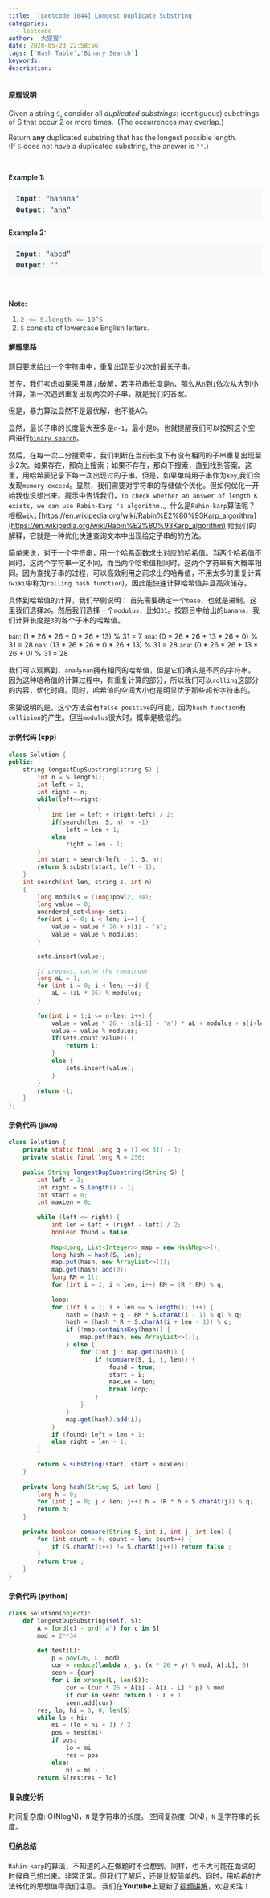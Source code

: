 ```yaml
---
title: '[Leetcode 1044] Longest Duplicate Substring'
categories:
  - leetcode
author: '大猩猩'
date: 2020-05-23 22:58:56
tags: ['Hash Table','Binary Search']
keywords:
description:
---
```

#### 原题说明
<p style="font-size: 14px; margin-bottom: 1em; color: rgb(38, 50, 56); font-family: -apple-system, system-ui, &quot;Segoe UI&quot;, &quot;PingFang SC&quot;, &quot;Hiragino Sans GB&quot;, &quot;Microsoft YaHei&quot;, &quot;Helvetica Neue&quot;, Helvetica, Arial, sans-serif, &quot;Apple Color Emoji&quot;, &quot;Segoe UI Emoji&quot;, &quot;Segoe UI Symbol&quot;;">Given a string&nbsp;<code style="font-family: monospace; font-size: 13px; color: rgb(84, 110, 122); background-color: rgb(247, 249, 250); border-radius: 3px;">S</code>, consider all&nbsp;<em>duplicated substrings</em>: (contiguous) substrings of S that occur 2 or more times.&nbsp; (The occurrences&nbsp;may overlap.)</p><p style="font-size: 14px; margin-bottom: 1em; color: rgb(38, 50, 56); font-family: -apple-system, system-ui, &quot;Segoe UI&quot;, &quot;PingFang SC&quot;, &quot;Hiragino Sans GB&quot;, &quot;Microsoft YaHei&quot;, &quot;Helvetica Neue&quot;, Helvetica, Arial, sans-serif, &quot;Apple Color Emoji&quot;, &quot;Segoe UI Emoji&quot;, &quot;Segoe UI Symbol&quot;;">Return&nbsp;<span style="font-weight: bolder;">any</span>&nbsp;duplicated&nbsp;substring that has the longest possible length.&nbsp; (If&nbsp;<code style="font-family: monospace; font-size: 13px; color: rgb(84, 110, 122); background-color: rgb(247, 249, 250); border-radius: 3px;">S</code>&nbsp;does not have a duplicated substring, the answer is&nbsp;<code style="font-family: monospace; font-size: 13px; color: rgb(84, 110, 122); background-color: rgb(247, 249, 250); border-radius: 3px;">""</code>.)</p><p style="font-size: 14px; margin-bottom: 1em; color: rgb(38, 50, 56); font-family: -apple-system, system-ui, &quot;Segoe UI&quot;, &quot;PingFang SC&quot;, &quot;Hiragino Sans GB&quot;, &quot;Microsoft YaHei&quot;, &quot;Helvetica Neue&quot;, Helvetica, Arial, sans-serif, &quot;Apple Color Emoji&quot;, &quot;Segoe UI Emoji&quot;, &quot;Segoe UI Symbol&quot;;">&nbsp;</p><p style="font-size: 14px; margin-bottom: 1em; color: rgb(38, 50, 56); font-family: -apple-system, system-ui, &quot;Segoe UI&quot;, &quot;PingFang SC&quot;, &quot;Hiragino Sans GB&quot;, &quot;Microsoft YaHei&quot;, &quot;Helvetica Neue&quot;, Helvetica, Arial, sans-serif, &quot;Apple Color Emoji&quot;, &quot;Segoe UI Emoji&quot;, &quot;Segoe UI Symbol&quot;;"><span style="font-weight: bolder;">Example 1:</span></p><pre style="font-family: SFMono-Regular, Consolas, &quot;Liberation Mono&quot;, Menlo, Courier, monospace; margin-bottom: 1em; background: rgb(247, 249, 250); padding: 10px 15px; color: rgb(38, 50, 56); line-height: 1.6; border-radius: 3px; white-space: pre-wrap;"><span style="font-weight: bolder;">Input: </span><span id="example-input-1-1">"banana"</span>
<span style="font-weight: bolder;">Output: </span><span id="example-output-1">"ana"</span>
</pre><p style="font-size: 14px; margin-bottom: 1em; color: rgb(38, 50, 56); font-family: -apple-system, system-ui, &quot;Segoe UI&quot;, &quot;PingFang SC&quot;, &quot;Hiragino Sans GB&quot;, &quot;Microsoft YaHei&quot;, &quot;Helvetica Neue&quot;, Helvetica, Arial, sans-serif, &quot;Apple Color Emoji&quot;, &quot;Segoe UI Emoji&quot;, &quot;Segoe UI Symbol&quot;;"><span style="font-weight: bolder;">Example 2:</span></p><pre style="font-family: SFMono-Regular, Consolas, &quot;Liberation Mono&quot;, Menlo, Courier, monospace; margin-bottom: 1em; background: rgb(247, 249, 250); padding: 10px 15px; color: rgb(38, 50, 56); line-height: 1.6; border-radius: 3px; white-space: pre-wrap;"><span style="font-weight: bolder;">Input: </span><span id="example-input-2-1">"abcd"</span>
<span style="font-weight: bolder;">Output: </span><span id="example-output-2">""</span>
</pre><p style="font-size: 14px; margin-bottom: 1em; color: rgb(38, 50, 56); font-family: -apple-system, system-ui, &quot;Segoe UI&quot;, &quot;PingFang SC&quot;, &quot;Hiragino Sans GB&quot;, &quot;Microsoft YaHei&quot;, &quot;Helvetica Neue&quot;, Helvetica, Arial, sans-serif, &quot;Apple Color Emoji&quot;, &quot;Segoe UI Emoji&quot;, &quot;Segoe UI Symbol&quot;;">&nbsp;</p><p style="font-size: 14px; margin-bottom: 1em; color: rgb(38, 50, 56); font-family: -apple-system, system-ui, &quot;Segoe UI&quot;, &quot;PingFang SC&quot;, &quot;Hiragino Sans GB&quot;, &quot;Microsoft YaHei&quot;, &quot;Helvetica Neue&quot;, Helvetica, Arial, sans-serif, &quot;Apple Color Emoji&quot;, &quot;Segoe UI Emoji&quot;, &quot;Segoe UI Symbol&quot;;"><span style="font-weight: bolder;">Note:</span></p><ol style="margin-bottom: 1em; color: rgb(38, 50, 56); font-family: -apple-system, system-ui, &quot;Segoe UI&quot;, &quot;PingFang SC&quot;, &quot;Hiragino Sans GB&quot;, &quot;Microsoft YaHei&quot;, &quot;Helvetica Neue&quot;, Helvetica, Arial, sans-serif, &quot;Apple Color Emoji&quot;, &quot;Segoe UI Emoji&quot;, &quot;Segoe UI Symbol&quot;;"><li><code style="font-family: monospace; font-size: 13px; color: rgb(84, 110, 122); background-color: rgb(247, 249, 250); border-radius: 3px;">2 &lt;= S.length &lt;= 10^5</code></li><li><code style="font-family: monospace; font-size: 13px; color: rgb(84, 110, 122); background-color: rgb(247, 249, 250); border-radius: 3px;">S</code>&nbsp;consists of lowercase English letters.</li></ol>
<!--more-->

#### 解题思路
题目要求给出一个字符串中，重复出现至少`2`次的最长子串。

首先，我们考虑如果采用暴力破解，若字符串长度是`n`，那么从`n`到`1`依次从大到小计算，第一次遇到重复出现两次的子串，就是我们的答案。

但是，暴力算法显然不是最优解，也不能AC。

显然，最长子串的长度最大至多是`n-1`，最小是`0`。也就提醒我们可以按照这个空间进行[`binary search`](/tags/Binary-Search/)。

然后，在每一次二分搜索中，我们判断在当前长度下有没有相同的子串重复出现至少2次。如果存在，那向上搜索；如果不存在，那向下搜索，直到找到答案。这里，用哈希表记录下每一次出现过的子串。但是，如果单纯用子串作为`key`,我们会发现`memory exceed`。显然，我们需要对字符串的存储做个优化。但如何优化一开始我也没想出来。提示中告诉我们，`To check whether an answer of length K exists, we can use Rabin-Karp 's algorithm.`。什么是`Rahin-karp`算法呢？根据`wiki` [https://en.wikipedia.org/wiki/Rabin%E2%80%93Karp_algorithm](https://en.wikipedia.org/wiki/Rabin%E2%80%93Karp_algorithm) 给我们的解释，它就是一种优化快速查询文本中出现给定子串的的方法。

简单来说，对于一个字符串，用一个哈希函数求出对应的哈希值。当两个哈希值不同时，这两个字符串一定不同，而当两个哈希值相同时，这两个字符串有大概率相同。因为查找子串的过程，可以高效利用之前求出的哈希值，不用太多的重复计算(`wiki`中称为`rolling hash function`)，因此能快速计算哈希值并且高效储存。

具体到哈希值的计算，我们举例说明：
首先需要确定一个`base`，也就是进制，这里我们选择`26`。然后我们选择一个`modulus`，比如`31`。按题目中给出的`banana`，我们计算长度是`3`的各个子串的哈希值。

`ban`: (1 \* 26 \* 26 + 0 \* 26 + 13) % 31 = 7
`ana`: (0 \* 26 \* 26 + 13 \* 26 + 0) % 31 = 28
`nan`: (13 \* 26 \* 26 + 0 \* 26 + 13) % 31 = 28
`ana`: (0 \* 26 \* 26 + 13 \* 26 + 0) % 31 = 28

我们可以观察到，`ana`与`nan`拥有相同的哈希值，但是它们确实是不同的字符串。因为这种哈希值的计算过程中，有重复计算的部分，所以我们可以`rolling`这部分的内容，优化时间。同时，哈希值的空间大小也是明显优于那些超长字符串的。

需要说明的是，这个方法会有`false positive`的可能，因为`hash function`有`collision`的产生。但当`modulus`很大时，概率是极低的。

#### 示例代码 (cpp)
```cpp
class Solution {
public:
    string longestDupSubstring(string S) {
        int n = S.length();
        int left = 1;
        int right = n;
        while(left<=right)
        {
            int len = left + (right-left) / 2;
            if(search(len, S, n) != -1)
                left = len + 1;
            else
                right = len - 1;
        }
        int start = search(left - 1, S, n);
        return S.substr(start, left - 1);
    }
    int search(int len, string s, int n)
    {
        long modulus = (long)pow(2, 34);
        long value = 0;
        unordered_set<long> sets;
        for(int i = 0; i < len; i++) {
            value = value * 26 + s[i] - 'a';
            value = value % modulus;
        }

        sets.insert(value);

        // prepass, cache the remainder
        long aL = 1;
        for (int i = 0; i < len; ++i) {
            aL = (aL * 26) % modulus;
        }
        
        for(int i = 1;i <= n-len; i++) {
            value = value * 26 - (s[i-1] - 'a') * aL + modulus + s[i+len-1] - 'a';
            value = value % modulus;
            if(sets.count(value)) {
                return i;
            }
            else {
                sets.insert(value);
            }
        }
        return -1;
    }
};

```

#### 示例代码 (java)
```java
class Solution {
    private static final long q = (1 << 31) - 1;
    private static final long R = 256;
        
    public String longestDupSubstring(String S) {      
        int left = 2;
        int right = S.length() - 1;
        int start = 0;
        int maxLen = 0;
        
        while (left <= right) {
            int len = left + (right - left) / 2;
            boolean found = false;
            
            Map<Long, List<Integer>> map = new HashMap<>();
            long hash = hash(S, len);
            map.put(hash, new ArrayList<>());
            map.get(hash).add(0);
            long RM = 1l;
            for (int i = 1; i < len; i++) RM = (R * RM) % q;
            
            loop:
            for (int i = 1; i + len <= S.length(); i++) {
                hash = (hash + q - RM * S.charAt(i - 1) % q) % q;
                hash = (hash * R + S.charAt(i + len - 1)) % q;
                if (!map.containsKey(hash)) {
                    map.put(hash, new ArrayList<>());
                } else {
                    for (int j : map.get(hash)) {
                        if (compare(S, i, j, len)) {
                            found = true;
                            start = i;
                            maxLen = len;
                            break loop;
                        }
                    }
                }
                map.get(hash).add(i);
            }
            if (found) left = len + 1;
            else right = len - 1;
        }
        
        return S.substring(start, start + maxLen);
    }
    
    private long hash(String S, int len) { 
        long h = 0;
        for (int j = 0; j < len; j++) h = (R * h + S.charAt(j)) % q;
        return h;
    }
    
    private boolean compare(String S, int i, int j, int len) {
        for (int count = 0; count < len; count++) {
            if (S.charAt(i++) != S.charAt(j++)) return false ; 
        }
        return true ; 
    }
}
```

#### 示例代码 (python)
```python
class Solution(object):
    def longestDupSubstring(self, S):
        A = [ord(c) - ord('a') for c in S]
        mod = 2**34

        def test(L):
            p = pow(26, L, mod)
            cur = reduce(lambda x, y: (x * 26 + y) % mod, A[:L], 0)
            seen = {cur}
            for i in xrange(L, len(S)):
                cur = (cur * 26 + A[i] - A[i - L] * p) % mod
                if cur in seen: return i - L + 1
                seen.add(cur)
        res, lo, hi = 0, 0, len(S)
        while lo < hi:
            mi = (lo + hi + 1) / 2
            pos = test(mi)
            if pos:
                lo = mi
                res = pos
            else:
                hi = mi - 1
        return S[res:res + lo]
```

#### 复杂度分析
时间复杂度: O(NlogN)，`N` 是字符串的长度。
空间复杂度: O(N)，`N` 是字符串的长度。

#### 归纳总结
`Rahin-karp`的算法，不知道的人在做题时不会想到。同样，也不大可能在面试的时候自己想出来。非常正常。但我们了解后，还是比较简单的。同时，用哈希的方法转化的思想值得我们注意。
我们在**Youtube**上更新了[视频讲解](https://youtu.be/TC4lW8XDYbg)，欢迎关注！
